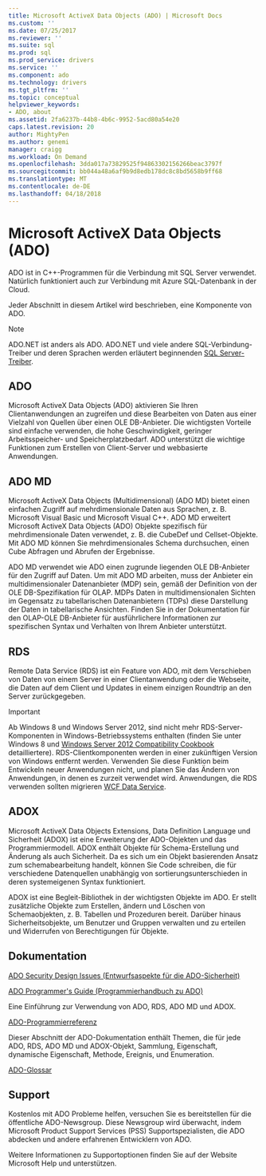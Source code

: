 ```yaml
---
title: Microsoft ActiveX Data Objects (ADO) | Microsoft Docs
ms.custom: ''
ms.date: 07/25/2017
ms.reviewer: ''
ms.suite: sql
ms.prod: sql
ms.prod_service: drivers
ms.service: ''
ms.component: ado
ms.technology: drivers
ms.tgt_pltfrm: ''
ms.topic: conceptual
helpviewer_keywords:
- ADO, about
ms.assetid: 2fa6237b-44b8-4b6c-9952-5acd80a54e20
caps.latest.revision: 20
author: MightyPen
ms.author: genemi
manager: craigg
ms.workload: On Demand
ms.openlocfilehash: 3dda017a73829525f94863302156266beac3797f
ms.sourcegitcommit: bb044a48a6af9b9d8edb178dc8c8bd5658b9ff68
ms.translationtype: MT
ms.contentlocale: de-DE
ms.lasthandoff: 04/18/2018
---
```

# <a name="microsoft-activex-data-objects-ado"></a>Microsoft ActiveX Data Objects (ADO)

ADO ist in C++-Programmen für die Verbindung mit SQL Server verwendet. Natürlich funktioniert auch zur Verbindung mit Azure SQL-Datenbank in der Cloud.

Jeder Abschnitt in diesem Artikel wird beschrieben, eine Komponente von ADO.

> [!NOTE]
> ADO.NET ist anders als ADO. ADO.NET und viele andere SQL-Verbindung-Treiber und deren Sprachen werden erläutert beginnenden [SQL Server-Treiber](../connect/sql-connection-libraries.md).

  
## <a name="ado"></a>ADO  
 Microsoft ActiveX Data Objects (ADO) aktivieren Sie Ihren Clientanwendungen an zugreifen und diese Bearbeiten von Daten aus einer Vielzahl von Quellen über einen OLE DB-Anbieter. Die wichtigsten Vorteile sind einfache verwenden, die hohe Geschwindigkeit, geringer Arbeitsspeicher- und Speicherplatzbedarf. ADO unterstützt die wichtige Funktionen zum Erstellen von Client-Server und webbasierte Anwendungen.  
  
## <a name="ado-md"></a>ADO MD  
 Microsoft ActiveX Data Objects (Multidimensional) (ADO MD) bietet einen einfachen Zugriff auf mehrdimensionale Daten aus Sprachen, z. B. Microsoft Visual Basic und Microsoft Visual C++. ADO MD erweitert Microsoft ActiveX Data Objects (ADO) Objekte spezifisch für mehrdimensionale Daten verwendet, z. B. die CubeDef und Cellset-Objekte. Mit ADO MD können Sie mehrdimensionales Schema durchsuchen, einen Cube Abfragen und Abrufen der Ergebnisse.  
  
 ADO MD verwendet wie ADO einen zugrunde liegenden OLE DB-Anbieter für den Zugriff auf Daten. Um mit ADO MD arbeiten, muss der Anbieter ein multidimensionaler Datenanbieter (MDP) sein, gemäß der Definition von der OLE DB-Spezifikation für OLAP. MDPs Daten in multidimensionalen Sichten im Gegensatz zu tabellarischen Datenanbietern (TDPs) diese Darstellung der Daten in tabellarische Ansichten. Finden Sie in der Dokumentation für den OLAP-OLE DB-Anbieter für ausführlichere Informationen zur spezifischen Syntax und Verhalten von Ihrem Anbieter unterstützt.  
  
## <a name="rds"></a>RDS  
 Remote Data Service (RDS) ist ein Feature von ADO, mit dem Verschieben von Daten von einem Server in einer Clientanwendung oder die Webseite, die Daten auf dem Client und Updates in einem einzigen Roundtrip an den Server zurückgegeben.  
  
> [!IMPORTANT]
>  Ab Windows 8 und Windows Server 2012, sind nicht mehr RDS-Server-Komponenten in Windows-Betriebssystems enthalten (finden Sie unter Windows 8 und [Windows Server 2012 Compatibility Cookbook](https://www.microsoft.com/en-us/download/details.aspx?id=27416) detailliertere). RDS-Clientkomponenten werden in einer zukünftigen Version von Windows entfernt werden. Verwenden Sie diese Funktion beim Entwickeln neuer Anwendungen nicht, und planen Sie das Ändern von Anwendungen, in denen es zurzeit verwendet wird. Anwendungen, die RDS verwenden sollten migrieren [WCF Data Service](http://go.microsoft.com/fwlink/?LinkId=199565).  
  
## <a name="adox"></a>ADOX  
 Microsoft ActiveX Data Objects Extensions, Data Definition Language und Sicherheit (ADOX) ist eine Erweiterung der ADO-Objekten und das Programmiermodell. ADOX enthält Objekte für Schema-Erstellung und Änderung als auch Sicherheit. Da es sich um ein Objekt basierenden Ansatz zum schemabearbeitung handelt, können Sie Code schreiben, die für verschiedene Datenquellen unabhängig von sortierungsunterschieden in deren systemeigenen Syntax funktioniert.  
  
 ADOX ist eine Begleit-Bibliothek in der wichtigsten Objekte im ADO. Er stellt zusätzliche Objekte zum Erstellen, ändern und Löschen von Schemaobjekten, z. B. Tabellen und Prozeduren bereit. Darüber hinaus Sicherheitsobjekte, um Benutzer und Gruppen verwalten und zu erteilen und Widerrufen von Berechtigungen für Objekte.  
  
## <a name="documentation"></a>Dokumentation  
 [ADO Security Design Issues (Entwurfsaspekte für die ADO-Sicherheit)](../ado/guide/ado-security-design-issues.md)  
  
 [ADO Programmer's Guide (Programmierhandbuch zu ADO)](../ado/guide/ado-programmer-s-guide.md)  
  
 Eine Einführung zur Verwendung von ADO, RDS, ADO MD und ADOX.  
  
 [ADO-Programmierreferenz](../ado/reference/ado-programmer-s-reference.md)  
  
 Dieser Abschnitt der ADO-Dokumentation enthält Themen, die für jede ADO, RDS, ADO MD und ADOX-Objekt, Sammlung, Eigenschaft, dynamische Eigenschaft, Methode, Ereignis, und Enumeration.  
  
 [ADO-Glossar](../ado/ado-glossary.md)  
  
## <a name="support"></a>Support  
 Kostenlos mit ADO Probleme helfen, versuchen Sie es bereitstellen für die öffentliche ADO-Newsgroup. Diese Newsgroup wird überwacht, indem Microsoft Product Support Services (PSS) Supportspezialisten, die ADO abdecken und andere erfahrenen Entwicklern von ADO.  
  
 Weitere Informationen zu Supportoptionen finden Sie auf der Website Microsoft Help und unterstützen.


